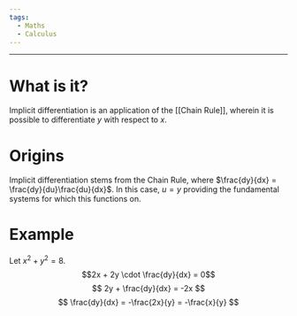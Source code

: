 ```yaml
---
tags:
  - Maths
  - Calculus
---
```

---

# What is it?
Implicit differentiation is an application of the [[Chain Rule]], wherein it is possible 
to differentiate $y$ with respect to $x$.

# Origins
Implicit differentiation stems from the Chain Rule, where $\frac{dy}{dx} = \frac{dy}{du}\frac{du}{dx}$. In this case, $u = y$ providing the fundamental systems for which this functions on.

# Example 

Let $x^{2} + y^{2} = 8$.
$$2x + 2y \cdot \frac{dy}{dx} = 0$$
$$
2y + \frac{dy}{dx} = -2x
$$
$$
\frac{dy}{dx} = -\frac{2x}{y} = -\frac{x}{y}
$$